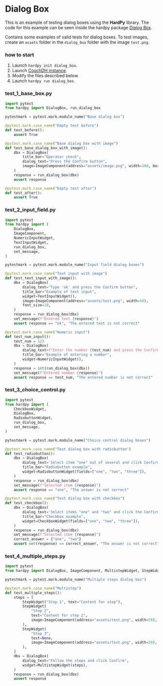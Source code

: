 # Dialog Box

This is an example of testing dialog boxes using the **HardPy** library.
The code for this example can be seen inside the hardpy package
[Dialog Box](https://github.com/everypinio/hardpy/tree/main/examples/dialog_box).

Contains some examples of valid tests for dialog boxes.
To test images, create an `assets` folder in the `dialog_box` folder with the image `test.png`.

### how to start

1. Launch `hardpy init dialog_box`.
2. Launch [CouchDH instance](../documentation/database.md#couchdb-instance).
3. Modify the files described below.
4. Launch `hardpy run dialog_box`.

### test_1_base_box.py

```python
import pytest
from hardpy import DialogBox, run_dialog_box

pytestmark = pytest.mark.module_name("Base dialog box")

@pytest.mark.case_name("Empty test before")
def test_before():
    assert True

@pytest.mark.case_name("Base dialog box with image")
def test_base_dialog_box_with_image():
    dbx = DialogBox(
        title_bar="Operator check",
        dialog_text="Press the Confirm button",
        image=ImageComponent(address="assets/image.png", width=100, border=1),
    )
    response = run_dialog_box(dbx)
    assert response

@pytest.mark.case_name("Empty test after")
def test_after():
    assert True
```

### test_2_input_field.py

```python
import pytest
from hardpy import (
    DialogBox,
    ImageComponent,
    NumericInputWidget,
    TextInputWidget,
    run_dialog_box,
    set_message,
)

pytestmark = pytest.mark.module_name("Input field dialog boxes")

@pytest.mark.case_name("Text input with image")
def test_text_input_with_image():
    dbx = DialogBox(
        dialog_text="Type 'ok' and press the Confirm button",
        title_bar="Example of text input",
        widget=TextInputWidget(),
        image=ImageComponent(address="assets/test.png", width=50),
        font_size=18,
    )
    response = run_dialog_box(dbx)
    set_message(f"Entered text {response}")
    assert response == "ok", "The entered text is not correct"

@pytest.mark.case_name("Numeric input")
def test_num_input():
    test_num = 123
    dbx = DialogBox(
        dialog_text=f"Enter the number {test_num} and press the Confirm button",
        title_bar="Example of entering a number",
        widget=NumericInputWidget(),
    )
    response = int(run_dialog_box(dbx))
    set_message(f"Entered number {response}")
    assert response == test_num, "The entered number is not correct"
```

### test_3_choice_control.py

```python
import pytest
from hardpy import (
    CheckboxWidget,
    DialogBox,
    RadiobuttonWidget,
    run_dialog_box,
    set_message,
)

pytestmark = pytest.mark.module_name("Choice control dialog boxes")

@pytest.mark.case_name("Test dialog box with radiobutton")
def test_radiobutton():
    dbx = DialogBox(
        dialog_text='Select item "one" out of several and click Confirm.',
        title_bar="Radiobutton example",
        widget=RadiobuttonWidget(fields=["one", "two", "three"]),
    )
    response = run_dialog_box(dbx)
    set_message(f"Selected item {response}")
    assert response == "one", "The answer is not correct"

@pytest.mark.case_name("Test dialog box with checkbox")
def test_checkbox():
    dbx = DialogBox(
        dialog_text='Select items "one" and "two" and click the Confirm button',
        title_bar="Checkbox example",
        widget=CheckboxWidget(fields=["one", "two", "three"]),
    )
    response = run_dialog_box(dbx)
    set_message(f"Selected item {response}")
    correct_answer = {"one", "two"}
    assert set(response) == correct_answer, "The answer is not correct"
```

### test_4_multiple_steps.py

```python
import pytest
from hardpy import DialogBox, ImageComponent, MultistepWidget, StepWidget, run_dialog_box

pytestmark = pytest.mark.module_name("Multiple steps dialog box")

@pytest.mark.case_name("Multistep")
def test_multiple_steps():
    steps = [
        StepWidget("Step 1", text="Content for step"),
        StepWidget(
            "Step 2",
            text="Content for step 2",
            image=ImageComponent(address="assets/test.png", width=50),
        ),
        StepWidget(
            "Step 3",
            text=None,
            image=ImageComponent(address="assets/test.png", width=50),
        ),
    ]
    dbx = DialogBox(
        dialog_text="Follow the steps and click Confirm",
        widget=MultistepWidget(steps),
    )
    response = run_dialog_box(dbx)
    assert response
```
